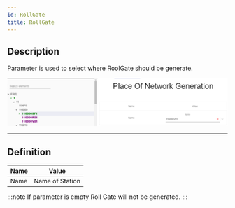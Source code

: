 ```yaml
---
id: RollGate
title: RollGate
---
```


## Description

Parameter is used to select where RoolGate should be generate.

![img](../../../assets/docs/configuration/safety/RollGate.jpg)

---

## Definition

| Name              |      Value
| -------------     | :-----------:
| Name              | Name of Station 

:::note
If parameter is empty Roll Gate will not be generated.
:::